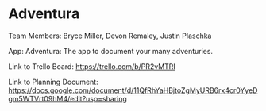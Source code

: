 # Adventura

Team Members: Bryce Miller, Devon Remaley, Justin Plaschka

App: Adventura: The app to document your many adventuries.

Link to Trello Board: https://trello.com/b/PR2vMTRI

Link to Planning Document: https://docs.google.com/document/d/11QfRhYaHBjtoZgMyURB6rx4cr0YyeDgm5WTVrt09hM4/edit?usp=sharing
